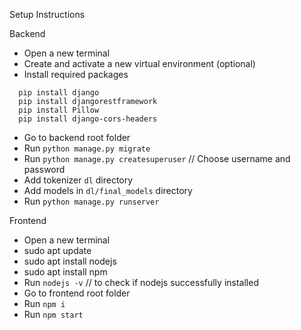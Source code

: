 Setup Instructions

Backend

- Open a new terminal
- Create and activate a new virtual environment (optional)
- Install required packages
```
  pip install django
  pip install djangorestframework
  pip install Pillow
  pip install django-cors-headers
```
- Go to backend root folder
- Run `python manage.py migrate`
- Run `python manage.py createsuperuser` // Choose username and password
- Add tokenizer `dl` directory
- Add models in `dl/final_models` directory
- Run `python manage.py runserver`

Frontend

- Open a new terminal
- sudo apt update
- sudo apt install nodejs
- sudo apt install npm
- Run `nodejs -v` // to check if nodejs successfully installed
- Go to frontend root folder
- Run `npm i`
- Run `npm start`
